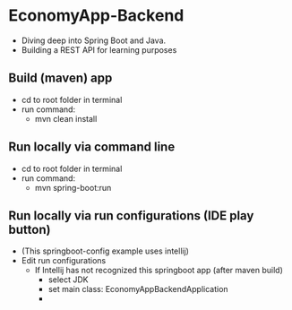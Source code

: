 # EconomyApp-Backend
- Diving deep into Spring Boot and Java. 
- Building a REST API for learning purposes

## Build (maven) app
- cd to root folder in terminal
- run command: 
  - mvn clean install

## Run locally via command line
- cd to root folder in terminal
- run command:
  - mvn spring-boot:run

## Run locally via run configurations (IDE play button)
- (This springboot-config example uses intellij)
- Edit run configurations
  - If Intellij has not recognized this springboot app (after maven build)
      - select JDK
      - set main class: EconomyAppBackendApplication
      - 